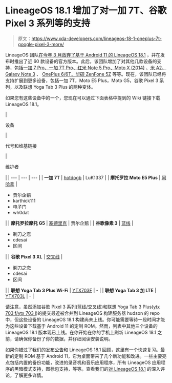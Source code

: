# LineageOS 18.1 增加了对一加 7T、谷歌 Pixel 3 系列等的支持

> 原文：<https://www.xda-developers.com/lineageos-18-1-oneplus-7t-google-pixel-3-more/>

LineageOS 团队[在今年 3 月放弃了基于 Android 11 的 LineageOS 18.1](https://www.xda-developers.com/lineageos-18-1/) ，并在发布时推出了近 60 款设备的官方版本。此后，该团队增加了对其他几款设备的支持，包括[一加 7 Pro、一加 7T Pro、红米 Note 5 Pro、Moto X (2014)](https://www.xda-developers.com/lineageos-18-1-oneplus-7-pro-7t-pro-redmi-note-5-pro-moto-x-2014/) 、[米 A2、Galaxy Note 3](https://www.xda-developers.com/official-lineageos-18-1-builds-xiaomi-mi-a2-lg-g3-galaxy-note-3-galaxy-s5/) 、 [OnePlus 6/6T、华硕 ZenFone 5Z](https://www.xda-developers.com/lineageos-18-1-android-11-oneplus-6-zenfone-5z-mi-note-3/) 等等。现在，该团队已经将支持扩展到更多设备，包括一加 7T，Moto E5 Plus，Moto G5，谷歌 Pixel 3 系列，以及联想 Yoga Tab 3 Plus 的两种变体。

如果您有这些设备中的一个，您现在可以通过下面表格中提到的 Wiki 链接下载 LineageOS 18.1。

| 

设备

 | 

代号和维基链接

 | 

维护者

 |
| --- | --- | --- |
| **一加 7T** | [hotdogb](https://wiki.lineageos.org/devices/hotdogb) | LuK1337 |
| **摩托罗拉 Moto E5 Plus** | [阿哈拿](https://wiki.lineageos.org/devices/ahannah) | 

*   贾尔企鹅
*   karthick111
*   电子门
*   wh0dat

 |
| **摩托罗拉摩托 G5** | [塞德里克](https://wiki.lineageos.org/devices/cedric) | 贾尔企鹅 |
| **谷歌像素 3** | [蓝线](https://wiki.lineageos.org/devices/blueline) | 

*   剃刀之恋
*   cdesai
*   区间

 |
| **谷歌 Pixel 3 XL** | [交叉线](https://wiki.lineageos.org/devices/crosshatch) | 

*   剃刀之恋
*   cdesai
*   区间

 |
| **联想 Yoga Tab 3 Plus Wi-Fi** | [YTX703F](https://wiki.lineageos.org/devices/YTX703F) | - |
| **联想 Yoga Tab 3 加 LTE** | [YTX703L](https://wiki.lineageos.org/devices/YTX703L) | - |

请注意，虽然添加谷歌 Pixel 3 系列([蓝线/交叉线](https://github.com/LineageOS/hudson/commit/b735f8e8ec4815a42883aa898e8cb82950dd033e))和联想 Yoga Tab 3 Plus([ytx 703 f/ytx 703 l](https://github.com/LineageOS/hudson/commit/9c5828efc6bca2df8d39246ab3d055b89af1d00f))的提交最近被合并到 LineageOS 构建服务器 hudson 的 repo 中，但这些设备的 LineageOS 18.1 构建尚未上线。你可能需要等待一段时间才能为这些设备下载基于 Android 11 的定制 ROM。然而，列表中其他三个设备的 LineageOS 18.1 版本现已上线。在你开始在你的手机上刷新 LineageOS 18.1 之前，请确保你备份了你的数据，并仔细阅读安装说明。

如果你错过了我们的[发布公告](https://www.xda-developers.com/lineageos-18-1/)和 LineageOS 18.1 回顾，这里有一个快速复习。最新的定制 ROM 基于 Android 11，它为桌面带来了几个新功能和改进。一些主要亮点包括内置的备份功能，改进的录音机和音乐应用程序，所有 LineageOS 应用程序的黑暗模式支持，图标包支持，等等。查看我们的[对 LineageOS 18.1](https://www.xda-developers.com/lineageos-18-1-review/) 的深入评论，了解更多详情。